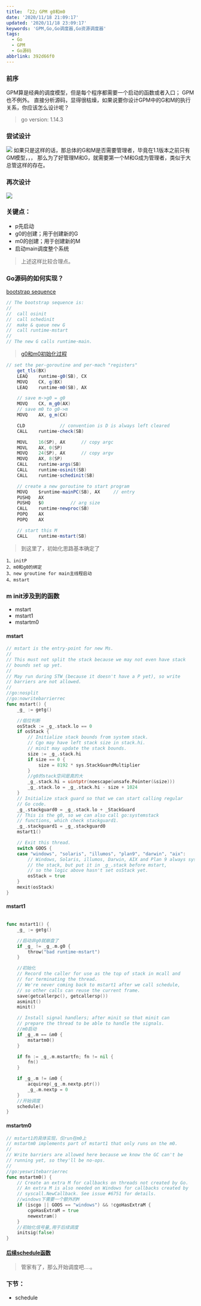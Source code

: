 ```yaml
---
title: 「22」GPM g0和m0
date: '2020/11/18 21:09:17'
updated: '2020/11/18 23:09:17'
keywords: 'GPM,Go,Go调度器,Go资源调度器'
tags:
  - Go
  - GPM
  - Go源码
abbrlink: 392d66f0
---
```


### 前序

GPM算是经典的调度模型，但是每个程序都需要一个启动的函数或者入口；
GPM也不例外。
直接分析源码，显得很枯燥，如果说要你设计GPM中的G和M的执行关系，你应该怎么设计呢？
<!--more-->
>go version: 1.14.3


### 尝试设计


![](https://raw.githubusercontent.com/crab21/Images/master/blog/GPM202011182201.png)
如果只是这样的话，那总体的G和M是否需要管理者，毕竟在1.1版本之前只有GM模型，，，
那么为了好管理M和G，就需要第一个M和G成为管理者，类似于大总管这样的存在。

### 再次设计

![](https://raw.githubusercontent.com/crab21/Images/master/blog/GPM202011182219.png)

### 关键点：
* p先启动
* g0的创建；用于创建新的G
* m0的创建；用于创建新的M
* 启动main调度整个系统
>上述这样比较合理点。


### Go源码的如何实现？

[bootstrap sequence](https://github.com/golang/go/blob/release-branch.go1.14/src/runtime/proc.go#L524)


```go
// The bootstrap sequence is:
//
//	call osinit
//	call schedinit
//	make & queue new G
//	call runtime·mstart
//
// The new G calls runtime·main.
```

>[g0和m0初始化过程](https://github.com/golang/go/blob/release-branch.go1.14/src/runtime/asm_amd64.s#L194)

```c#
// set the per-goroutine and per-mach "registers"
	get_tls(BX)
	LEAQ	runtime·g0(SB), CX
	MOVQ	CX, g(BX)
	LEAQ	runtime·m0(SB), AX

	// save m->g0 = g0
	MOVQ	CX, m_g0(AX)
	// save m0 to g0->m
	MOVQ	AX, g_m(CX)

	CLD				// convention is D is always left cleared
	CALL	runtime·check(SB)

	MOVL	16(SP), AX		// copy argc
	MOVL	AX, 0(SP)
	MOVQ	24(SP), AX		// copy argv
	MOVQ	AX, 8(SP)
	CALL	runtime·args(SB)
	CALL	runtime·osinit(SB)
	CALL	runtime·schedinit(SB)

	// create a new goroutine to start program
	MOVQ	$runtime·mainPC(SB), AX		// entry
	PUSHQ	AX
	PUSHQ	$0			// arg size
	CALL	runtime·newproc(SB)
	POPQ	AX
	POPQ	AX

	// start this M
	CALL	runtime·mstart(SB)
```



>到这里了，初始化思路基本确定了
```
1、initP
2、m0和g0的绑定
3、new groutine for main主线程启动
4、mstart
```

### m init涉及到的函数
* mstart
* mstart1
* mstartm0

#### mstart

```go
// mstart is the entry-point for new Ms.
//
// This must not split the stack because we may not even have stack
// bounds set up yet.
//
// May run during STW (because it doesn't have a P yet), so write
// barriers are not allowed.
//
//go:nosplit
//go:nowritebarrierrec
func mstart() {
	_g_ := getg()

    //低位判断
	osStack := _g_.stack.lo == 0
	if osStack {
		// Initialize stack bounds from system stack.
		// Cgo may have left stack size in stack.hi.
		// minit may update the stack bounds.
		size := _g_.stack.hi
		if size == 0 {
			size = 8192 * sys.StackGuardMultiplier
        }
        //g0的stack空间是真的大
		_g_.stack.hi = uintptr(noescape(unsafe.Pointer(&size)))
		_g_.stack.lo = _g_.stack.hi - size + 1024
	}
	// Initialize stack guard so that we can start calling regular
	// Go code.
	_g_.stackguard0 = _g_.stack.lo + _StackGuard
	// This is the g0, so we can also call go:systemstack
	// functions, which check stackguard1.
	_g_.stackguard1 = _g_.stackguard0
	mstart1()

	// Exit this thread.
	switch GOOS {
	case "windows", "solaris", "illumos", "plan9", "darwin", "aix":
		// Windows, Solaris, illumos, Darwin, AIX and Plan 9 always system-allocate
		// the stack, but put it in _g_.stack before mstart,
		// so the logic above hasn't set osStack yet.
		osStack = true
	}
	mexit(osStack)
}
```

#### mstart1

```go

func mstart1() {
	_g_ := getg()

    //启动非g0就崩盘了
	if _g_ != _g_.m.g0 {
		throw("bad runtime·mstart")
	}

    //初始化
	// Record the caller for use as the top of stack in mcall and
	// for terminating the thread.
	// We're never coming back to mstart1 after we call schedule,
	// so other calls can reuse the current frame.
	save(getcallerpc(), getcallersp())
	asminit()
	minit()

	// Install signal handlers; after minit so that minit can
    // prepare the thread to be able to handle the signals.
    //m0启动
	if _g_.m == &m0 {
		mstartm0()
	}

	if fn := _g_.m.mstartfn; fn != nil {
		fn()
	}

	if _g_.m != &m0 {
		acquirep(_g_.m.nextp.ptr())
		_g_.m.nextp = 0
    }
    //开始调度
	schedule()
}
```


#### mstartm0

```go
// mstart1的具体实现，仅run在m0上
// mstartm0 implements part of mstart1 that only runs on the m0.
//
// Write barriers are allowed here because we know the GC can't be
// running yet, so they'll be no-ops.
//
//go:yeswritebarrierrec
func mstartm0() {
	// Create an extra M for callbacks on threads not created by Go.
	// An extra M is also needed on Windows for callbacks created by
    // syscall.NewCallback. See issue #6751 for details.
    //windows下需要一个额外的M
	if (iscgo || GOOS == "windows") && !cgoHasExtraM {
		cgoHasExtraM = true
		newextram()
    }
    //初始化信号量,用于后续调度
	initsig(false)
}
```

#### [后续schedule函数](https://github.com/golang/go/blob/release-branch.go1.14/src/runtime/proc.go#L1119)

>管家有了，那么开始调度吧....。

### 下节：

* schedule